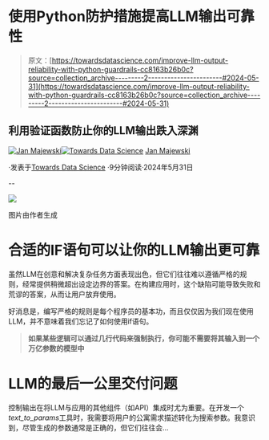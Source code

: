 # 使用Python防护措施提高LLM输出可靠性

> 原文：[https://towardsdatascience.com/improve-llm-output-reliability-with-python-guardrails-cc8163b26b0c?source=collection_archive---------2-----------------------#2024-05-31](https://towardsdatascience.com/improve-llm-output-reliability-with-python-guardrails-cc8163b26b0c?source=collection_archive---------2-----------------------#2024-05-31)

## **利用验证函数防止你的LLM输出跌入深渊**

[](https://medium.com/@janekmajewski?source=post_page---byline--cc8163b26b0c--------------------------------)[![Jan Majewski](../Images/2d06418ffe9f14cb558ebaec7f871cf0.png)](https://medium.com/@janekmajewski?source=post_page---byline--cc8163b26b0c--------------------------------)[](https://towardsdatascience.com/?source=post_page---byline--cc8163b26b0c--------------------------------)[![Towards Data Science](../Images/a6ff2676ffcc0c7aad8aaf1d79379785.png)](https://towardsdatascience.com/?source=post_page---byline--cc8163b26b0c--------------------------------) [Jan Majewski](https://medium.com/@janekmajewski?source=post_page---byline--cc8163b26b0c--------------------------------)

·发表于[Towards Data Science](https://towardsdatascience.com/?source=post_page---byline--cc8163b26b0c--------------------------------) ·9分钟阅读·2024年5月31日

--

![](../Images/86a4d810908650517115e0e7c31cc280.png)

图片由作者生成

# 合适的IF语句可以让你的LLM输出更可靠

虽然LLM在创意和解决复杂任务方面表现出色，但它们往往难以遵循严格的规则，经常提供稍微超出设定边界的答案。在构建应用时，这个缺陷可能导致失败和荒谬的答案，从而让用户放弃使用。

好消息是，编写严格的规则是每个程序员的基本功，而且仅仅因为我们现在使用LLM，并不意味着我们忘记了如何使用if语句。

> **如果某些逻辑可以通过几行代码来强制执行，你可能不需要将其输入到一个万亿参数的模型中**

# LLM的最后一公里交付问题

控制输出在将LLM与应用的其他组件（如API）集成时尤为重要。在开发一个*text_to_params*工具时，我需要将用户的公寓需求描述转化为搜索参数。我意识到，尽管生成的参数通常是正确的，但它们往往会…
